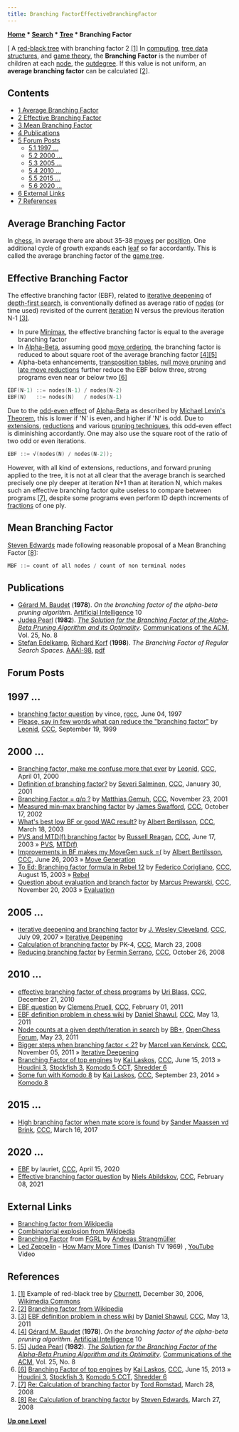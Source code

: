 ```yaml
---
title: Branching FactorEffectiveBranchingFactor
---
```

**[Home](Home "Home") * [Search](Search "Search") * [Tree](Search_Tree "Search Tree") * Branching Factor**

\[ A [red-black tree](https://en.wikipedia.org/wiki/Red%E2%80%93black_tree) with branching factor 2 <a id="cite-note-1" href="#cite-ref-1">[1]</a>
In [computing](https://en.wikipedia.org/wiki/Computing), [tree data structures](<https://en.wikipedia.org/wiki/Tree_(data_structure)>), and [game theory](https://en.wikipedia.org/wiki/Game_theory), the **Branching Factor** is the number of children at each [node](Node "Node"), the [outdegree](https://en.wikipedia.org/wiki/Directed_graph#Indegree_and_outdegree). If this value is not uniform, an **average branching factor** can be calculated <a id="cite-note-2" href="#cite-ref-2">[2]</a>.

## Contents

- [1 Average Branching Factor](#average-branching-factor)
- [2 Effective Branching Factor](#effective-branching-factor)
- [3 Mean Branching Factor](#mean-branching-factor)
- [4 Publications](#publications)
- [5 Forum Posts](#forum-posts)
  - [5.1 1997 ...](#1997-...)
  - [5.2 2000 ...](#2000-...)
  - [5.3 2005 ...](#2005-...)
  - [5.4 2010 ...](#2010-...)
  - [5.5 2015 ...](#2015-...)
  - [5.6 2020 ...](#2020-...)
- [6 External Links](#external-links)
- [7 References](#references)

## Average Branching Factor

In [chess](Chess "Chess"), in average there are about 35-38 [moves](Moves "Moves") per [position](Chess_Position "Chess Position"). One additional cycle of growth expands each [leaf](Leaf_Node "Leaf Node") so far accordantly. This is called the average branching factor of the [game tree](https://en.wikipedia.org/wiki/Game_tree).

## Effective Branching Factor

The effective branching factor (EBF), related to [iterative deepening](Iterative_Deepening "Iterative Deepening") of [depth-first search](Depth-First "Depth-First"), is conventionally defined as average ratio of [nodes](Node "Node") (or time used) revisited of the current [iteration](Iteration "Iteration") N versus the previous iteration N-1 <a id="cite-note-3" href="#cite-ref-3">[3]</a>.

- In pure [Minimax](Minimax "Minimax"), the effective branching factor is equal to the average branching factor
- In [Alpha-Beta](Alpha-Beta "Alpha-Beta"), assuming good [move ordering](Move_Ordering "Move Ordering"), the branching factor is reduced to about square root of the average branching factor <a id="cite-note-4" href="#cite-ref-4">[4]</a><a id="cite-note-5" href="#cite-ref-5">[5]</a>
- Alpha-beta enhancements, [transposition tables](Transposition_Table "Transposition Table"), [null move pruning](Null_Move_Pruning "Null Move Pruning") and [late move reductions](Late_Move_Reductions "Late Move Reductions") further reduce the EBF below three, strong programs even near or below two <a id="cite-note-6" href="#cite-ref-6">[6]</a>

```C++
EBF(N-1) ::= nodes(N-1) / nodes(N-2)
EBF(N)   ::= nodes(N)   / nodes(N-1)

```

Due to the [odd-even effect](Odd-Even_Effect "Odd-Even Effect") of [Alpha-Beta](Alpha-Beta "Alpha-Beta") as described by [Michael Levin's Theorem](Michael_Levin#Theorem "Michael Levin"), this is lower if 'N' is even, and higher if 'N' is odd. Due to [extensions](Extensions "Extensions"), [reductions](Reductions "Reductions") and various [pruning techniques](Pruning "Pruning"), this odd-even effect is diminishing accordantly. One may also use the square root of the ratio of two odd or even iterations.

```C++
EBF ::= √(nodes(N) / nodes(N-2));

```

However, with all kind of extensions, reductions, and forward pruning applied to the tree, it is not at all clear that the average branch is searched precisely one ply deeper at iteration N+1 than at iteration N, which makes such an effective branching factor quite useless to compare between programs <a id="cite-note-7" href="#cite-ref-7">[7]</a>, despite some programs even perform ID depth increments of [fractions](Depth#FractionalPlies "Depth") of one ply.

## Mean Branching Factor

[Steven Edwards](Steven_Edwards "Steven Edwards") made following reasonable proposal of a Mean Branching Factor <a id="cite-note-8" href="#cite-ref-8">[8]</a>:

```C++
MBF ::= count of all nodes / count of non terminal nodes

```

## Publications

- [Gérard M. Baudet](G%C3%A9rard_M._Baudet "Gérard M. Baudet") (**1978**). *On the branching factor of the alpha-beta pruning algorithm*. [Artificial Intelligence](Artificial_Intelligence#Journals "Artificial Intelligence") 10
- [Judea Pearl](Judea_Pearl "Judea Pearl") (**1982**). *[The Solution for the Branching Factor of the Alpha-Beta Pruning Algorithm and its Optimality](http://portal.acm.org/citation.cfm?id=358616&dl=ACM&coll=DL&CFID=27355608&CFTOKEN=40935826)*. [Communications of the ACM](ACM#Communications "ACM"), Vol. 25, No. 8
- [Stefan Edelkamp](index.php?title=Stefan_Edelkamp&action=edit&redlink=1 "Stefan Edelkamp (page does not exist)"), [Richard Korf](Richard_Korf "Richard Korf") (**1998**). *The Branching Factor of Regular Search Spaces*. [AAAI-98](Conferences#AAAI-98 "Conferences"), [pdf](https://pdfs.semanticscholar.org/1a71/184c9432957427399435b8cde7e2d1977955.pdf)

## Forum Posts

## 1997 ...

- [branching factor question](http://groups.google.com/group/rec.games.chess.computer/browse_frm/thread/21c702f358784af) by vince, [rgcc](Computer_Chess_Forums "Computer Chess Forums"), June 04, 1997
- [Please, say in few words what can reduce the "branching factor"](https://www.stmintz.com/ccc/index.php?id=69483) by [Leonid](Leonid_Liberman "Leonid Liberman"), [CCC](CCC "CCC"), September 19, 1999

## 2000 ...

- [Branching factor, make me confuse more that ever](https://www.stmintz.com/ccc/index.php?id=104182) by [Leonid](Leonid_Liberman "Leonid Liberman"), [CCC](CCC "CCC"), April 01, 2000
- [Definition of branching factor?](https://www.stmintz.com/ccc/index.php?id=152665) by [Severi Salminen](Severi_Salminen "Severi Salminen"), [CCC](CCC "CCC"), January 30, 2001
- [Branching Factor = q/p ?](https://www.stmintz.com/ccc/index.php?id=198563) by [Matthias Gemuh](Matthias_Gemuh "Matthias Gemuh"), [CCC](CCC "CCC"), November 23, 2001
- [Measured min-max branching factor](https://www.stmintz.com/ccc/index.php?id=259843) by [James Swafford](James_Swafford "James Swafford"), [CCC](CCC "CCC"), October 17, 2002
- [What's best low BF or good WAC result?](https://www.stmintz.com/ccc/index.php?id=289795) by [Albert Bertilsson](Albert_Bertilsson "Albert Bertilsson"), [CCC](CCC "CCC"), March 18, 2003
- [PVS and MTD(f) branching factor](https://www.stmintz.com/ccc/index.php?id=301402) by [Russell Reagan](Russell_Reagan "Russell Reagan"), [CCC](CCC "CCC"), June 17, 2003 » [PVS](Principal_Variation_Search "Principal Variation Search"), [MTD(f)](</MTD(f)> "MTD(f)")
- [Improvements in BF makes my MoveGen suck =(](https://www.stmintz.com/ccc/index.php?id=303316) by [Albert Bertilsson](Albert_Bertilsson "Albert Bertilsson"), [CCC](CCC "CCC"), June 26, 2003 » [Move Generation](Move_Generation "Move Generation")
- [To Ed: Branching factor formula in Rebel 12](https://www.stmintz.com/ccc/index.php?id=311344) by [Federico Corigliano](Federico_Andr%C3%A9s_Corigliano "Federico Andrés Corigliano"), [CCC](CCC "CCC"), August 15, 2003 » [Rebel](Rebel "Rebel")
- [Question about evaluation and branch factor](https://www.stmintz.com/ccc/index.php?id=328924) by [Marcus Prewarski](Marcus_Prewarski "Marcus Prewarski"), [CCC](CCC "CCC"), November 20, 2003 » [Evaluation](Evaluation "Evaluation")

## 2005 ...

- [iterative deepening and branching factor](http://www.talkchess.com/forum/viewtopic.php?t=14963) by [J. Wesley Cleveland](index.php?title=J._Wesley_Cleveland&action=edit&redlink=1 "J. Wesley Cleveland (page does not exist)"), [CCC](CCC "CCC"), July 09, 2007 » [Iterative Deepening](Iterative_Deepening "Iterative Deepening")
- [Calculation of branching factor](http://www.talkchess.com/forum/viewtopic.php?t=20301) by PK-4, [CCC](CCC "CCC"), March 23, 2008
- [Reducing branching factor](http://www.talkchess.com/forum3/viewtopic.php?f=7&t=24535) by [Fermin Serrano](Fermin_Serrano "Fermin Serrano"), [CCC](CCC "CCC"), October 26, 2008

## 2010 ...

- [effective branching factor of chess programs](http://www.talkchess.com/forum/viewtopic.php?t=37205) by [Uri Blass](Uri_Blass "Uri Blass"), [CCC](CCC "CCC"), December 21, 2010
- [EBF question](http://www.talkchess.com/forum/viewtopic.php?t=37910) by [Clemens Pruell](index.php?title=Clemens_Pruell&action=edit&redlink=1 "Clemens Pruell (page does not exist)"), [CCC](CCC "CCC"), February 01, 2011
- [EBF definition problem in chess wiki](http://www.talkchess.com/forum/viewtopic.php?t=39073) by [Daniel Shawul](Daniel_Shawul "Daniel Shawul"), [CCC](CCC "CCC"), May 13, 2011
- [Node counts at a given depth/iteration in search](http://www.open-chess.org/viewtopic.php?f=5&t=1403) by [BB+](Mark_Watkins "Mark Watkins"), [OpenChess Forum](Computer_Chess_Forums "Computer Chess Forums"), May 23, 2011
- [Bigger steps when branching factor \< 2?](http://www.talkchess.com/forum/viewtopic.php?t=41001) by [Marcel van Kervinck](Marcel_van_Kervinck "Marcel van Kervinck"), [CCC](CCC "CCC"), November 05, 2011 » [Iterative Deepening](Iterative_Deepening "Iterative Deepening")
- [Branching Factor of top engines](http://www.talkchess.com/forum/viewtopic.php?t=48281) by [Kai Laskos](Kai_Laskos "Kai Laskos"), [CCC](CCC "CCC"), June 15, 2013 » [Houdini 3](Houdini "Houdini"), [Stockfish 3](Stockfish "Stockfish"), [Komodo 5 CCT](Komodo "Komodo"), [Shredder 6](Shredder "Shredder")
- [Some fun with Komodo 8](http://www.talkchess.com/forum/viewtopic.php?t=53807) by [Kai Laskos](Kai_Laskos "Kai Laskos"), [CCC](CCC "CCC"), September 23, 2014 » [Komodo 8](Komodo#8 "Komodo")

## 2015 ...

- [High branching factor when mate score is found](http://www.talkchess.com/forum/viewtopic.php?t=63467) by [Sander Maassen vd Brink](index.php?title=Sander_Maassen_vd_Brink&action=edit&redlink=1 "Sander Maassen vd Brink (page does not exist)"), [CCC](CCC "CCC"), March 16, 2017

## 2020 ...

- [EBF](http://www.talkchess.com/forum3/viewtopic.php?f=7&t=73655) by lauriet, [CCC](CCC "CCC"), April 15, 2020
- [Effective branching factor question](http://www.talkchess.com/forum3/viewtopic.php?f=7&t=76529) by [Niels Abildskov](Niels_Abildskov "Niels Abildskov"), [CCC](CCC "CCC"), February 08, 2021

## External Links

- [Branching factor from Wikipedia](https://en.wikipedia.org/wiki/Branching_factor)
- [Combinatorial explosion from Wikipedia](https://en.wikipedia.org/wiki/Combinatorial_explosion)
- [Branching Factor](http://www.fastgm.de/branching-factor.html) from [FGRL](FGRL "FGRL") by [Andreas Strangmüller](Andreas_Strangm%C3%BCller "Andreas Strangmüller")
- [Led Zeppelin](Category:Led_Zeppelin "Category:Led Zeppelin") - [How Many More Times](https://en.wikipedia.org/wiki/How_Many_More_Times) (Danish TV 1969) , [YouTube](https://en.wikipedia.org/wiki/YouTube) Video

## References

1. <a id="cite-ref-1" href="#cite-note-1">[1]</a> Example of red-black tree by [Cburnett](https://en.wikipedia.org/wiki/User:Cburnett), December 30, 2006, [Wikimedia Commons](https://en.wikipedia.org/wiki/Wikimedia_Commons)
1. <a id="cite-ref-2" href="#cite-note-2">[2]</a> [Branching factor from Wikipedia](https://en.wikipedia.org/wiki/Branching_factor)
1. <a id="cite-ref-3" href="#cite-note-3">[3]</a> [EBF definition problem in chess wiki](http://www.talkchess.com/forum/viewtopic.php?t=39073) by [Daniel Shawul](Daniel_Shawul "Daniel Shawul"), [CCC](CCC "CCC"), May 13, 2011
1. <a id="cite-ref-4" href="#cite-note-4">[4]</a> [Gérard M. Baudet](G%C3%A9rard_M._Baudet "Gérard M. Baudet") (**1978**). *On the branching factor of the alpha-beta pruning algorithm*. [Artificial Intelligence](Artificial_Intelligence#Journals "Artificial Intelligence") 10
1. <a id="cite-ref-5" href="#cite-note-5">[5]</a> [Judea Pearl](Judea_Pearl "Judea Pearl") (**1982**). *[The Solution for the Branching Factor of the Alpha-Beta Pruning Algorithm and its Optimality](http://portal.acm.org/citation.cfm?id=358616&dl=ACM&coll=DL&CFID=27355608&CFTOKEN=40935826)*. [Communications of the ACM](ACM#Communications "ACM"), Vol. 25, No. 8
1. <a id="cite-ref-6" href="#cite-note-6">[6]</a> [Branching Factor of top engines](http://www.talkchess.com/forum/viewtopic.php?t=48281) by [Kai Laskos](Kai_Laskos "Kai Laskos"), [CCC](CCC "CCC"), June 15, 2013 » [Houdini 3](Houdini "Houdini"), [Stockfish 3](Stockfish "Stockfish"), [Komodo 5 CCT](Komodo "Komodo"), [Shredder 6](Shredder "Shredder")
1. <a id="cite-ref-7" href="#cite-note-7">[7]</a> [Re: Calculation of branching factor](http://www.talkchess.com/forum/viewtopic.php?topic_view=threads&p=181822&t=20301) by [Tord Romstad](Tord_Romstad "Tord Romstad"), March 28, 2008
1. <a id="cite-ref-8" href="#cite-note-8">[8]</a> [Re: Calculation of branching factor](http://www.talkchess.com/forum/viewtopic.php?topic_view=threads&p=181617&t=20301) by [Steven Edwards](Steven_Edwards "Steven Edwards"), March 27, 2008

**[Up one Level](Search_Tree "Search Tree")**


